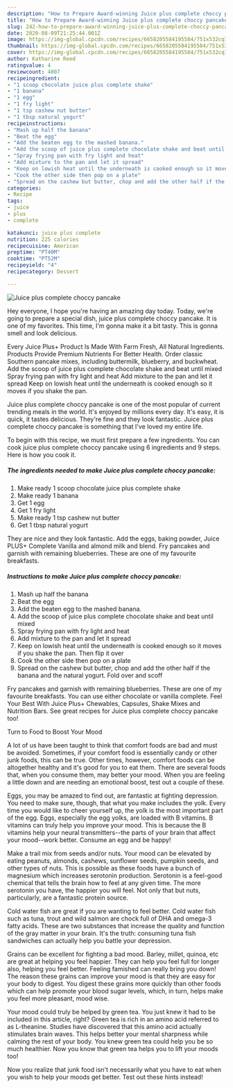 ```yaml
---
description: "How to Prepare Award-winning Juice plus complete choccy pancake"
title: "How to Prepare Award-winning Juice plus complete choccy pancake"
slug: 242-how-to-prepare-award-winning-juice-plus-complete-choccy-pancake
date: 2020-08-09T21:25:44.001Z
image: https://img-global.cpcdn.com/recipes/6658205584195584/751x532cq70/juice-plus-complete-choccy-pancake-recipe-main-photo.jpg
thumbnail: https://img-global.cpcdn.com/recipes/6658205584195584/751x532cq70/juice-plus-complete-choccy-pancake-recipe-main-photo.jpg
cover: https://img-global.cpcdn.com/recipes/6658205584195584/751x532cq70/juice-plus-complete-choccy-pancake-recipe-main-photo.jpg
author: Katharine Reed
ratingvalue: 4
reviewcount: 4007
recipeingredient:
- "1 scoop chocolate juice plus complete shake"
- "1 banana"
- "1 egg"
- "1 fry light"
- "1 tsp cashew nut butter"
- "1 tbsp natural yogurt"
recipeinstructions:
- "Mash up half the banana"
- "Beat the egg"
- "Add the beaten egg to the mashed banana."
- "Add the scoop of juice plus complete chocolate shake and beat until mixed"
- "Spray frying pan with fry light and heat"
- "Add mixture to the pan and let it spread"
- "Keep on lowish heat until the underneath is cooked enough so it moves if you shake the pan. Then flip it over"
- "Cook the other side then pop on a plate"
- "Spread on the cashew but butter, chop and add the other half if the banana and the natural yogurt. Fold over and scoff"
categories:
- Recipe
tags:
- juice
- plus
- complete

katakunci: juice plus complete 
nutrition: 225 calories
recipecuisine: American
preptime: "PT40M"
cooktime: "PT52M"
recipeyield: "4"
recipecategory: Dessert

---
```



![Juice plus complete choccy pancake](https://img-global.cpcdn.com/recipes/6658205584195584/751x532cq70/juice-plus-complete-choccy-pancake-recipe-main-photo.jpg)

Hey everyone, I hope you're having an amazing day today. Today, we're going to prepare a special dish, juice plus complete choccy pancake. It is one of my favorites. This time, I'm gonna make it a bit tasty. This is gonna smell and look delicious.

Every Juice Plus+ Product Is Made With Farm Fresh, All Natural Ingredients. Products Provide Premium Nutrients For Better Health. Order classic Southern pancake mixes, including buttermilk, blueberry, and buckwheat. Add the scoop of juice plus complete chocolate shake and beat until mixed Spray frying pan with fry light and heat Add mixture to the pan and let it spread Keep on lowish heat until the underneath is cooked enough so it moves if you shake the pan.

Juice plus complete choccy pancake is one of the most popular of current trending meals in the world. It's enjoyed by millions every day. It's easy, it is quick, it tastes delicious. They're fine and they look fantastic. Juice plus complete choccy pancake is something that I've loved my entire life.


To begin with this recipe, we must first prepare a few ingredients. You can cook juice plus complete choccy pancake using 6 ingredients and 9 steps. Here is how you cook it.

<!--inarticleads1-->

##### The ingredients needed to make Juice plus complete choccy pancake:

1. Make ready 1 scoop chocolate juice plus complete shake
1. Make ready 1 banana
1. Get 1 egg
1. Get 1 fry light
1. Make ready 1 tsp cashew nut butter
1. Get 1 tbsp natural yogurt


They are nice and they look fantastic. Add the eggs, baking powder, Juice PLUS+ Complete Vanilla and almond milk and blend. Fry pancakes and garnish with remaining blueberries. These are one of my favourite breakfasts. 

<!--inarticleads2-->

##### Instructions to make Juice plus complete choccy pancake:

1. Mash up half the banana
1. Beat the egg
1. Add the beaten egg to the mashed banana.
1. Add the scoop of juice plus complete chocolate shake and beat until mixed
1. Spray frying pan with fry light and heat
1. Add mixture to the pan and let it spread
1. Keep on lowish heat until the underneath is cooked enough so it moves if you shake the pan. Then flip it over
1. Cook the other side then pop on a plate
1. Spread on the cashew but butter, chop and add the other half if the banana and the natural yogurt. Fold over and scoff


Fry pancakes and garnish with remaining blueberries. These are one of my favourite breakfasts. You can use either chocolate or vanilla complete. Feel Your Best With Juice Plus+ Chewables, Capsules, Shake Mixes and Nutrition Bars. See great recipes for Juice plus complete choccy pancake too! 

Turn to Food to Boost Your Mood


A lot of us have been taught to think that comfort foods are bad and must be avoided. Sometimes, if your comfort food is essentially candy or other junk foods, this can be true. Other times, however, comfort foods can be altogether healthy and it's good for you to eat them. There are several foods that, when you consume them, may better your mood. When you are feeling a little down and are needing an emotional boost, test out a couple of these.

Eggs, you may be amazed to find out, are fantastic at fighting depression. You need to make sure, though, that what you make includes the yolk. Every time you would like to cheer yourself up, the yolk is the most important part of the egg. Eggs, especially the egg yolks, are loaded with B vitamins. B vitamins can truly help you improve your mood. This is because the B vitamins help your neural transmitters--the parts of your brain that affect your mood--work better. Consume an egg and be happy!

Make a trail mix from seeds and/or nuts. Your mood can be elevated by eating peanuts, almonds, cashews, sunflower seeds, pumpkin seeds, and other types of nuts. This is possible as these foods have a bunch of magnesium which increases serotonin production. Serotonin is a feel-good chemical that tells the brain how to feel at any given time. The more serotonin you have, the happier you will feel. Not only that but nuts, particularly, are a fantastic protein source.

Cold water fish are great if you are wanting to feel better. Cold water fish such as tuna, trout and wild salmon are chock full of DHA and omega-3 fatty acids. These are two substances that increase the quality and function of the gray matter in your brain. It's the truth: consuming tuna fish sandwiches can actually help you battle your depression. 

Grains can be excellent for fighting a bad mood. Barley, millet, quinoa, etc are great at helping you feel happier. They can help you feel full for longer also, helping you feel better. Feeling famished can really bring you down! The reason these grains can improve your mood is that they are easy for your body to digest. You digest these grains more quickly than other foods which can help promote your blood sugar levels, which, in turn, helps make you feel more pleasant, mood wise.

Your mood could truly be helped by green tea. You just knew it had to be included in this article, right? Green tea is rich in an amino acid referred to as L-theanine. Studies have discovered that this amino acid actually stimulates brain waves. This helps better your mental sharpness while calming the rest of your body. You knew green tea could help you be so much healthier. Now you know that green tea helps you to lift your moods too!

Now you realize that junk food isn't necessarily what you have to eat when you wish to help your moods get better. Test out  these hints  instead!

